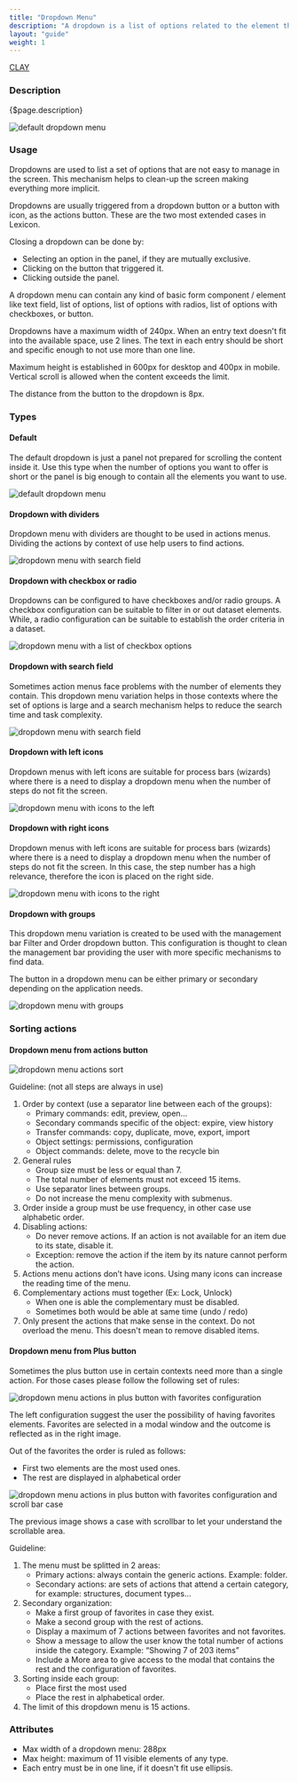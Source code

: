 ```yaml
---
title: "Dropdown Menu"
description: "A dropdown is a list of options related to the element that triggers it."
layout: "guide"
weight: 1
---
```


<a class="label-link label label-warning" href="https://clayui.com/docs/components/dropdowns.html" target="_blank">CLAY</a>

### Description

{$page.description}

![default dropdown menu](../../../images/DropdownRegular.jpg)

### Usage
Dropdowns are used to list a set of options that are not easy to manage in the screen. This mechanism helps to clean-up the screen making everything more implicit.

Dropdowns are usually triggered from a dropdown button or a button with icon, as the actions button. These are the two most extended cases in Lexicon.

Closing a dropdown can be done by:
* Selecting an option in the panel, if they are mutually exclusive.
* Clicking on the button that triggered it.
* Clicking outside the panel.

A dropdown menu can contain any kind of basic form component / element like text field, list of options, list of options with radios, list of options with checkboxes, or button.

Dropdowns have a maximum width of 240px. When an entry text doesn't fit into the available space, use 2 lines. The text in each entry should be short and specific enough to not use more than one line.

Maximum height is established in 600px for desktop and 400px in mobile. Vertical scroll is allowed when the content exceeds the limit.

The distance from the button to the dropdown is 8px.

### Types

#### Default

The default dropdown is just a panel not prepared for scrolling the content inside it. Use this type when the number of options you want to offer is short or the panel is big enough to contain all the elements you want to use.

![default dropdown menu](../../../images/DropdownRegular.jpg)

#### Dropdown with dividers

Dropdown menu with dividers are thought to be used in actions menus. Dividing the actions by context of use help users to find actions.

![dropdown menu with search field](../../../images/DropdownActions.jpg)

#### Dropdown with checkbox or radio

Dropdowns can be configured to have checkboxes and/or radio groups. A checkbox configuration can be suitable to filter in or out dataset elements. While, a radio configuration can be suitable to establish the order criteria in a dataset.

![dropdown menu with a list of checkbox options](../../../images/DropdownCheckbox.jpg)

#### Dropdown with search field

Sometimes action menus face problems with the number of elements they contain. This dropdown menu variation helps in those contexts where the set of options is large and a search mechanism helps to reduce the search time and task complexity.

![dropdown menu with search field](../../../images/DropdownSearch.jpg)

#### Dropdown with left icons

Dropdown menus with left icons are suitable for process bars (wizards) where there is a need to display a dropdown menu when the number of steps do not fit the screen.

![dropdown menu with icons to the left](../../../images/DropdownRegularLeftIcons.jpg)

#### Dropdown with right icons

Dropdown menus with left icons are suitable for process bars (wizards) where there is a need to display a dropdown menu when the number of steps do not fit the screen. In this case, the step number has a high relevance, therefore the icon is placed on the right side.

![dropdown menu with icons to the right](../../../images/DropdownRegularRightIcons.jpg)

#### Dropdown with groups

This dropdown menu variation is created to be used with the management bar Filter and Order dropdown button. This configuration is thought to clean the management bar providing the user with more specific mechanisms to find data. 

The button in a dropdown menu can be either primary or secondary depending on the application needs.

![dropdown menu with groups](../../../images/DropdownMultiple.jpg)

### Sorting actions

#### Dropdown menu from actions button

![dropdown menu actions sort](../../../images/DropdownActionSort.jpg)

Guideline: (not all steps are always in use)

1. Order by context (use a separator line between each of the groups):
	- Primary commands: edit, preview, open…
	- Secondary commands specific of the object: expire, view history
	- Transfer commands: copy, duplicate, move, export, import
	- Object settings: permissions, configuration
	- Object commands: delete, move to the recycle bin
2. General rules
	- Group size must be less or equal than 7.
	- The total number of elements must not exceed 15 items.
	- Use separator lines between groups.
	- Do not increase the menu complexity with submenus.
3. Order inside a group must be use frequency, in other case use alphabetic order.
4. Disabling actions:
	- Do never remove actions. If an action is not available for an item due to its state, disable it.
	- Exception: remove the action if the item by its nature cannot perform the action.
5. Actions menu actions don’t have icons. Using many icons can increase the reading time of the menu.
6. Complementary actions must together (Ex: Lock, Unlock)
	- When one is able the complementary must be disabled.
	- Sometimes both would be able at same time (undo / redo)
7. Only present the actions that make sense in the context. Do not overload the menu. This doesn't mean to remove disabled items.

#### Dropdown menu from Plus button

Sometimes the plus button use in certain contexts need more than a single action. For those cases please follow the following set of rules:

![dropdown menu actions in plus button with favorites configuration](../../../images/DropdownPlusButtonCase1.jpg)

The left configuration suggest the user the possibility of having favorites elements. Favorites are selected in a modal window and the outcome is reflected as in the right image.

Out of the favorites the order is ruled as follows:
* First two elements are the most used ones.
* The rest are displayed in alphabetical order

![dropdown menu actions in plus button with favorites configuration and scroll bar case](../../../images/DropdownPlusButtonCase2.jpg)

The previous image shows a case with scrollbar to let your understand the scrollable area.

Guideline:

1. The menu must be splitted in 2 areas:
	- Primary actions: always contain the generic actions. Example: folder.
	- Secondary actions: are sets of actions that attend a certain category, for example: structures, document types…
2. Secondary organization:
	- Make a first group of favorites in case they exist.
	- Make a second group with the rest of actions.
	- Display a maximum of 7 actions between favorites and not favorites.
	- Show a message to allow the user know the total number of actions inside the category. Example: “Showing 7 of 203 items”
	- Include a More area to give access to the modal that contains the rest and the configuration of favorites.
3. Sorting inside each group:
	- Place first the most used
	- Place the rest in alphabetical order.
4. The limit of this dropdown menu is 15 actions.


### Attributes

* Max width of a dropdown menu: 288px
* Max height: maximum of 11 visible elements of any type.
* Each entry must be in one line, if it doesn't fit use ellipsis.
